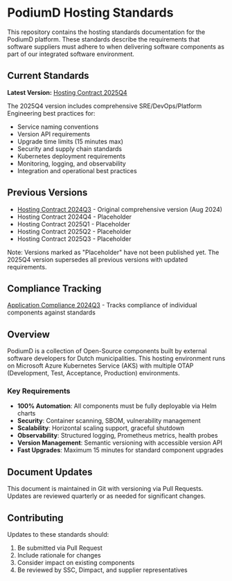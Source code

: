 # PodiumD Hosting Standards

This repository contains the hosting standards documentation for the PodiumD platform. These standards describe the requirements that software suppliers must adhere to when delivering software components as part of our integrated software environment.

## Current Standards

**Latest Version:** [Hosting Contract 2025Q4](hosting-contract-2025Q4.md)

The 2025Q4 version includes comprehensive SRE/DevOps/Platform Engineering best practices for:
- Service naming conventions
- Version API requirements
- Upgrade time limits (15 minutes max)
- Security and supply chain standards
- Kubernetes deployment requirements
- Monitoring, logging, and observability
- Integration and operational best practices

## Previous Versions

- [Hosting Contract 2024Q3](hosting-contract-2024Q3.md) - Original comprehensive version (Aug 2024)
- Hosting Contract 2024Q4 - Placeholder
- Hosting Contract 2025Q1 - Placeholder
- Hosting Contract 2025Q2 - Placeholder
- Hosting Contract 2025Q3 - Placeholder

Note: Versions marked as "Placeholder" have not been published yet. The 2025Q4 version supersedes all previous versions with updated requirements.

## Compliance Tracking

[Application Compliance 2024Q3](app-compliance-2024Q3.md) - Tracks compliance of individual components against standards

## Overview

PodiumD is a collection of Open-Source components built by external software developers for Dutch municipalities. This hosting environment runs on Microsoft Azure Kubernetes Service (AKS) with multiple OTAP (Development, Test, Acceptance, Production) environments.

### Key Requirements

- **100% Automation**: All components must be fully deployable via Helm charts
- **Security**: Container scanning, SBOM, vulnerability management
- **Scalability**: Horizontal scaling support, graceful shutdown
- **Observability**: Structured logging, Prometheus metrics, health probes
- **Version Management**: Semantic versioning with accessible version API
- **Fast Upgrades**: Maximum 15 minutes for standard component upgrades

## Document Updates

This document is maintained in Git with versioning via Pull Requests. Updates are reviewed quarterly or as needed for significant changes.

## Contributing

Updates to these standards should:
1. Be submitted via Pull Request
2. Include rationale for changes
3. Consider impact on existing components
4. Be reviewed by SSC, Dimpact, and supplier representatives
